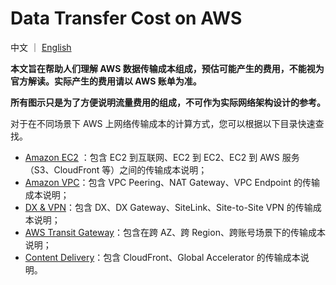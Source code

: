 # Data Transfer Cost on AWS
 
中文 ｜ [English](README-EN.md)  

**本文旨在帮助人们理解 AWS 数据传输成本组成，预估可能产生的费用，不能视为官方解读。实际产生的费用请以 AWS 账单为准。**

**所有图示只是为了方便说明流量费用的组成，不可作为实际网络架构设计的参考。**

对于在不同场景下 AWS 上网络传输成本的计算方式，您可以根据以下目录快速查找。  

- [Amazon EC2](Compute/EC2/EC2-CN.md) ：包含 EC2 到互联网、EC2 到 EC2、EC2 到 AWS 服务（S3、CloudFront 等）之间的传输成本说明；
- [Amazon VPC](Networking/VPC/VPC-CN.md)：包含 VPC Peering、NAT Gateway、VPC Endpoint 的传输成本说明；
- [DX & VPN](Networking/Connection/Connection-CN.md)：包含 DX、DX Gateway、SiteLink、Site-to-Site VPN 的传输成本说明；
- [AWS Transit Gateway](Networking/TGW/TGW-CN.md)：包含在跨 AZ、跨 Region、跨账号场景下的传输成本说明；
- [Content Delivery](Networking/ContentDelivery/ContentDelivery-CN.md)：包含 CloudFront、Global Accelerator 的传输成本说明。